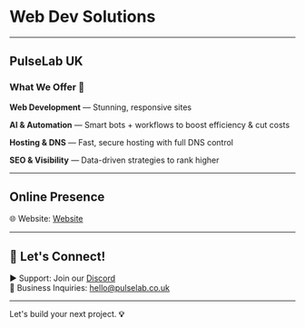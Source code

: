 # Web Dev Solutions

---

## PulseLab UK

### What We Offer 💼 

**Web Development** — Stunning, responsive sites

**AI & Automation** — Smart bots + workflows to boost efficiency & cut costs

**Hosting & DNS** — Fast, secure hosting with full DNS control 

**SEO & Visibility** — Data-driven strategies to rank higher



---

## Online Presence

🌐 Website: [Website](https://pulselab.co.uk)  

---

## 📢 Let's Connect!

▶ Support: Join our [Discord](https://discord.gg/J9kVfvAYeH)  
📧 Business Inquiries: [hello@pulselab.co.uk](mailto:hello@pulseitinnovate.uk)  

---

Let's build your next project. **💡**
